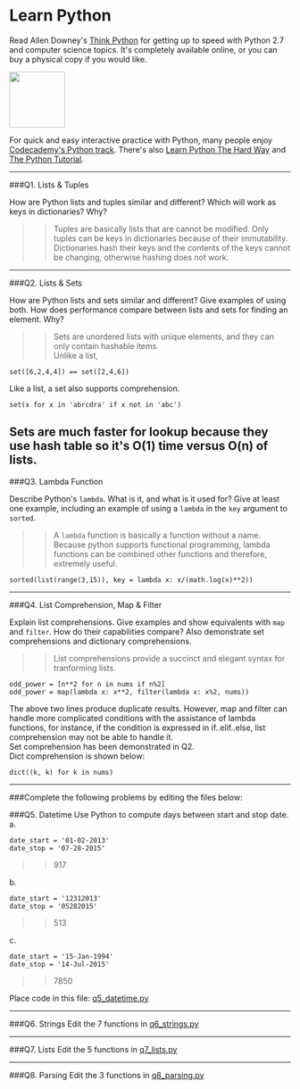 # Learn Python

Read Allen Downey's [Think Python](http://www.greenteapress.com/thinkpython/) for getting up to speed with Python 2.7 and computer science topics. It's completely available online, or you can buy a physical copy if you would like.

<a href="http://www.greenteapress.com/thinkpython/"><img src="img/think_python.png" style="width: 100px;" target="_blank"></a>

For quick and easy interactive practice with Python, many people enjoy [Codecademy's Python track](http://www.codecademy.com/en/tracks/python). There's also [Learn Python The Hard Way](http://learnpythonthehardway.org/book/) and [The Python Tutorial](https://docs.python.org/2/tutorial/).

---

###Q1. Lists &amp; Tuples

How are Python lists and tuples similar and different? Which will work as keys in dictionaries? Why?

>> Tuples are basically lists that are cannot be modified. Only tuples can be keys in dictionaries because of their immutability. Dictionaries hash their keys and the contents of the keys cannot be changing, otherwise hashing does not work. 

---

###Q2. Lists &amp; Sets

How are Python lists and sets similar and different? Give examples of using both. How does performance compare between lists and sets for finding an element. Why?

>> Sets are unordered lists with unique elements, and they can only contain hashable items.  
   Unlike a list,  
   ``` 
   set([6,2,4,4]) == set([2,4,6])
   ```
   Like a list, a set also supports comprehension.  
   ```
   set(x for x in 'abrcdra' if x not in 'abc')
   ```
   Sets are much faster for lookup because they use hash table so it's O(1) time versus O(n) of lists.
---

###Q3. Lambda Function

Describe Python's `lambda`. What is it, and what is it used for? Give at least one example, including an example of using a `lambda` in the `key` argument to `sorted`.

>> A `lambda` function is basically a function without a name. Because python supports functional programming, lambda functions can be combined other functions and therefore, extremely useful.   
   ```
   sorted(list(range(3,15)), key = lambda x: x/(math.log(x)**2))
   ``` 

---

###Q4. List Comprehension, Map &amp; Filter

Explain list comprehensions. Give examples and show equivalents with `map` and `filter`. How do their capabilities compare? Also demonstrate set comprehensions and dictionary comprehensions.

>> List comprehensions provide a succinct and elegant syntax for tranforming lists.   
   ```
   odd_power = [n**2 for n in nums if n%2]
   odd_power = map(lambda x: x**2, filter(lambda x: x%2, nums))
   ```
   The above two lines produce duplicate results.
   However, map and filter can handle more complicated conditions with the assistance of lambda functions, for instance, if the condition is expressed in if..elif..else, list comprehension may not be able to handle it.  
   Set comprehension has been demonstrated in Q2.   
   Dict comprehension is shown below:
   ```
   dict((k, k) for k in nums)
   ```


---

###Complete the following problems by editing the files below:

###Q5. Datetime
Use Python to compute days between start and stop date.   
a.  

```
date_start = '01-02-2013'    
date_stop = '07-28-2015'
```

>> 917

b.  
```
date_start = '12312013'  
date_stop = '05282015'  
```

>> 513

c.  
```
date_start = '15-Jan-1994'      
date_stop = '14-Jul-2015'  
```

>> 7850

Place code in this file: [q5_datetime.py](python/q5_datetime.py)

---

###Q6. Strings
Edit the 7 functions in [q6_strings.py](python/q6_strings.py)

---

###Q7. Lists
Edit the 5 functions in [q7_lists.py](python/q7_lists.py)

---

###Q8. Parsing
Edit the 3 functions in [q8_parsing.py](python/q8_parsing.py)






